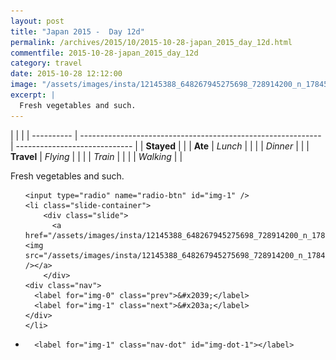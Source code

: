 ```yaml
---
layout: post
title: "Japan 2015 -  Day 12d"
permalink: /archives/2015/10/2015-10-28-japan_2015_day_12d.html
commentfile: 2015-10-28-japan_2015_day_12d
category: travel
date: 2015-10-28 12:12:00
image: "/assets/images/insta/12145388_648267945275698_728914200_n_17845028146047535.jpg"
excerpt: |
  Fresh vegetables and such.
---
```


|            |                                                              |
| ---------- | ------------------------------------------------------------ | ----------------------------- |
| **Stayed** |  |
| **Ate**    | _Lunch_                                                      |          |
|            | _Dinner_                                                     |          |
| **Travel** | _Flying_                                                     |          |
|            | _Train_                                                      |          |
|            | _Walking_                                                    |          |


Fresh vegetables and such.


<ul class="slides">

    <input type="radio" name="radio-btn" id="img-1" />
    <li class="slide-container">
        <div class="slide">
          <a href="/assets/images/insta/12145388_648267945275698_728914200_n_17845028146047535.jpg"><img src="/assets/images/insta/12145388_648267945275698_728914200_n_17845028146047535.jpg" /></a>
        </div>
    <div class="nav">
      <label for="img-0" class="prev">&#x2039;</label>
      <label for="img-1" class="next">&#x203a;</label>
    </div>
    </li>
			
<li class="nav-dots">

      <label for="img-1" class="nav-dot" id="img-dot-1"></label>

</li>
</ul>        
             

		